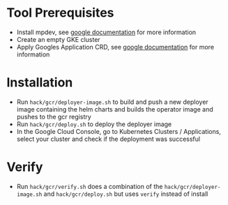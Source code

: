 # Tool Prerequisites

* Install mpdev, see [google documentation](https://github.com/GoogleCloudPlatform/marketplace-k8s-app-tools/blob/master/docs/tool-prerequisites.md) for more information
* Create an empty GKE cluster
* Apply Googles Application CRD, see [google documentation](https://github.com/GoogleCloudPlatform/marketplace-k8s-app-tools/blob/master/docs/tool-prerequisites.md) for more information

# Installation

* Run `hack/gcr/deployer-image.sh` to build and push a new deployer image containing the helm charts and builds the operator image and pushes to the gcr registry
* Run `hack/gcr/deploy.sh` to deploy the deployer image
* In the Google Cloud Console, go to Kubernetes Clusters / Applications, select your cluster and check if the deployment was successful

# Verify

* Run `hack/gcr/verify.sh` does a combination of the `hack/gcr/deployer-image.sh` and `hack/gcr/deploy.sh` but uses `verify` instead of install
